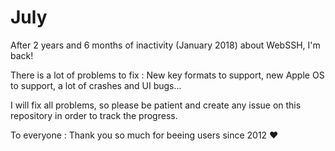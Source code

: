 # July
After 2 years and 6 months of inactivity (January 2018) about WebSSH, I'm back!

There is a lot of problems to fix : New key formats to support, new Apple OS to support, a lot of crashes and UI bugs...

I will fix all problems, so please be patient and create any issue on this repository in order to track the progress.

To everyone : Thank you so much for beeing users since 2012 :heart: